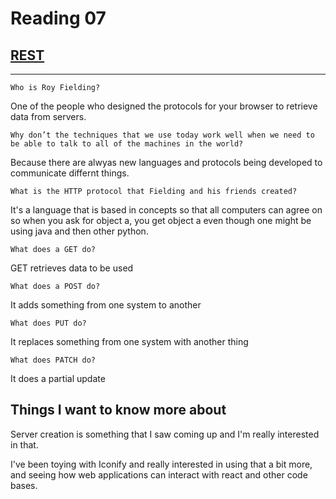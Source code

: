 # Reading 07

## [REST](https://gist.github.com/brookr/5977550)

---

    Who is Roy Fielding?

One of the people who designed the protocols for your browser to retrieve data from servers. 

    Why don’t the techniques that we use today work well when we need to be able to talk to all of the machines in the world?

Because there are alwyas new languages and protocols being developed to communicate differnt things. 

    What is the HTTP protocol that Fielding and his friends created?

It's a language that is based in concepts so that all computers can agree on so when you ask for object a, you get object a even though one might be using java and then other python. 

    What does a GET do?

GET retrieves data to be used

    What does a POST do?

It adds something from one system to another

    What does PUT do?

It replaces something from one system with another thing

    What does PATCH do?

It does a partial update 


## Things I want to know more about

Server creation is something that I saw coming up and I'm really interested in that. 

I've been toying with Iconify and really interested in using that a bit more, and seeing how web applications can interact with react and other code bases.